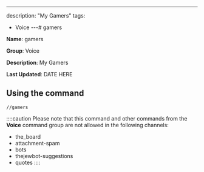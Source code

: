 ---
description: "My Gamers"
tags:
  - Voice
---# gamers

**Name**: gamers

**Group**: Voice

**Description**: My Gamers

**Last Updated**: DATE HERE

## Using the command

    //gamers

::::caution Please note that this command and other commands from the **Voice** command group are not allowed in the following channels:
- the_board
- attachment-spam
- bots
- thejewbot-suggestions
- quotes
::::